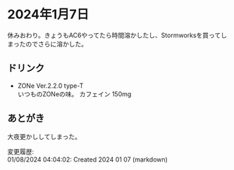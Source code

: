 # 2024年1月7日

休みおわり。きょうもAC6やってたら時間溶かしたし、Stormworksを買ってしまったのでさらに溶かした。

## ドリンク

- ZONe Ver.2.2.0 type-T  
いつものZONeの味。
カフェイン 150mg

## あとがき

大夜更かししてしまった。

変更履歴:  
01/08/2024 04:04:02: Created 2024 01 07 (markdown)  
